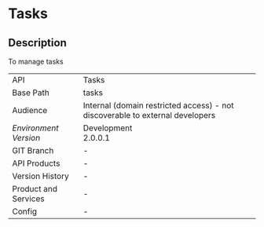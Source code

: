 # Tasks

## Description

&#xA;&#xA;To manage tasks&#xA;

|                                       |                                                 |
| ------------------------------------- | ----------------------------------------------- |
| API                                   | Tasks                                           |
| Base Path                             | tasks      |
| Audience                              | Internal (domain restricted access) - not discoverable to external developers                                          |
| *Environment* <br> *Version* | Development <br> 2.0.0.1  |
| GIT Branch                            | -                                           |
| API Products                          | -                                           |
| Version History                       | -                                           |
| Product and Services                  | -                                           |
| Config                                | -                                           |